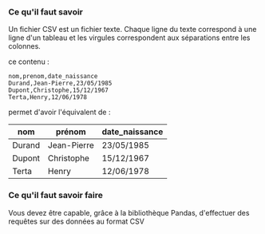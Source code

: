 ### Ce qu'il faut savoir

Un fichier CSV est un fichier texte. Chaque ligne du texte correspond à une ligne d'un tableau et les virgules correspondent aux séparations entre les colonnes.

ce contenu :

```
nom,prenom,date_naissance
Durand,Jean-Pierre,23/05/1985
Dupont,Christophe,15/12/1967
Terta,Henry,12/06/1978
```

permet d'avoir l'équivalent de :

| nom | prénom | date_naissance |
| --- | --- | --- |
| Durand | Jean-Pierre | 23/05/1985 |
| Dupont | Christophe | 15/12/1967 |
| Terta | Henry | 12/06/1978 |

### Ce qu'il faut savoir faire

Vous devez être capable, grâce à la bibliothèque Pandas, d'effectuer des requêtes sur des données au format CSV 